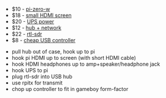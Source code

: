* $10 - [pi-zero-w](https://www.raspberrypi.org/products/raspberry-pi-zero-w/)
* $18 - [small HDMI screen](https://www.aliexpress.com/item/4000345265502.html?spm=a2g0o.detail.1000060.1.ab2d24a4bMbaAQ&gps-id=pcDetailBottomMoreThisSeller&scm=1007.13339.169870.0&scm_id=1007.13339.169870.0&scm-url=1007.13339.169870.0&pvid=1ab57cec-e563-440d-8570-2aa95f031f83&_t=gps-id:pcDetailBottomMoreThisSeller,scm-url:1007.13339.169870.0,pvid:1ab57cec-e563-440d-8570-2aa95f031f83,tpp_buckets:668%230%23131923%2323_668%23808%234094%23270_668%23888%233325%237_668%232846%238110%23307_668%232717%237563%23519_668%231000022185%231000066058%230_668%233468%2315617%23805)
* $20 - [UPS power](https://www.aliexpress.com/item/32954180664.html?spm=2114.search0302.3.9.69cd3c36la2eDi&ws_ab_test=searchweb0_0,searchweb201602_0,searchweb201603_0,ppcSwitch_0&algo_pvid=aeb00137-ee67-4916-813d-8221e5e66385&algo_expid=aeb00137-ee67-4916-813d-8221e5e66385-1)
* $12 - [hub + network](https://www.amazon.com/gp/product/B078MNW25Q/ref=ppx_yo_dt_b_asin_title_o04_s00?ie=UTF8&psc=1)
* $22 - [rtl-sdr](https://www.nooelec.com/store/nesdr-nano2.html)
* $8 - [cheap USB controller](https://usa.banggood.com/DATA-FROG-Wired-USB-Gamepad-Gaming-Joypad-for-Windows7-or-8-or-10-or-MAC-Computer-Game-Controller-p-1681258.html?rmmds=search&ID=6287845&cur_warehouse=CN)

- pull hub out of case, hook up to pi
- hook pi HDMI up to screen (with short HDMI cable)
- hook HDMI headphones up to amp+speaker/headphone jack
- hook UPS to pi
- plug rtl-sdr into USB hub
- use rpitx for transmit
- chop up controller to fit in gameboy form-factor
